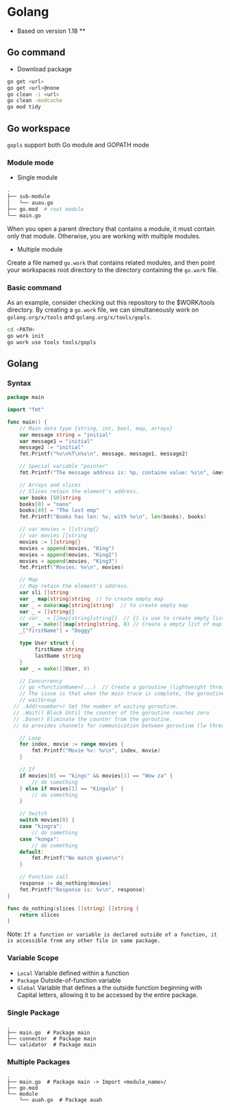 # Golang

- Based on version 1.18 **

## Go command

- Download package

```bash
go get <url>
go get <url>@none
go clean -i <url>
go clean -modcache
go mod tidy
```

## Go workspace

`gopls` support both Go module and GOPATH mode

### Module mode

- Single module

```bash
.
├── sub-module
│   └── auau.go
├── go.mod  # root module
└── main.go
```

When you open a parent directory that contains a module, it must contain only that module. Otherwise, you are working with multiple modules.

- Multiple module

Create a file named `go.work` that contains related modules, and then point your workspaces root directory to the directory containing the `go.work` file.

### Basic command

As an example, consider checking out this repository to the $WORK/tools directory. By creating a `go.work` file, we can simultaneously work on `golang.org/x/tools` and `golang.org/x/tools/gopls`.

```bash
cd <PATH>
go work init
go work use tools tools/gopls
```

## Golang

### Syntax

```go
package main

import "fmt"

func main() {
	// Main data type {string, int, bool, map, arrays}
	var message string = "initial"
	var message1 = "initial"
	message2 := "initial"
	fmt.Printf("%v\n%T\n%s\n", message, message1, message2)

	// Special variable "pointer"
	fmt.Printf("The message address is: %p, containe value: %s\n", &message, message)

	// Arrays and slices
	// Slices retain the element's address.
	var books [50]string
	books[0] = "nano"
	books[49] = "The last emp"
	fmt.Printf("Books has len: %v, with %v\n", len(books), books)

	// var movies = []string{}
	// var movies []string
	movies := []string{}
	movies = append(movies, "King")
	movies = append(movies, "King2")
	movies = append(movies, "King3")
	fmt.Printf("Movies: %v\n", movies)

    // Map
	// Map retain the element's address.
    var sli []string
    var _ map[string]string  // to create empty map
    var _ = make(map[string]string)  // to create empty map
    var _ = []string{}
    // var _ = []map[string]string{}  // {} is use to create empty list, won't work
    var _ = make([]map[string]string, 0) // Create a empty list of map
    _["firstName"] = "Doggy"

	type User struct {
		 firstName string
		 lastName string
	}
	var _ = make([]User, 0)

	// Concurrency
	// go <functionName>(...)  // Create a goroutine (lightweight thread managed by Go runtime)
	// The issue is that when the main trace is complete, the goroutine will not be entirely completed.
	// waitGroup
  // .Add(<number>) Set the number of waiting goroutine.
  // .Wait() Block Until the counter of the goroutine reaches zero
  // .Done() Eliminate the counter from the goroutine.
  // Go provides channels for communication between goroutine (lw thread)

	// Loop
	for index, movie := range movies {
		fmt.Printf("Movie %v: %v\n", index, movie)
	}

	// If
	if movies[0] == "kings" && movies[1] == "Wow za" {
		// do something
	} else if movies[1] == "Kingalo" {
		// do something
	}

	// Switch
	switch movies[0] {
	case "kingra":
		// do something
	case "konga":
		// do something
	default:
		fmt.Printf("No match given\n")
	}

	// Function call
	response := do_nothing(movies)
	fmt.Printf("Response is: %v\n", response)
}

func do_nothing(slices []string) []string {
	return slices
}
```

Note: `If a function or variable is declared outside of a function, it is accessible from any other file in same package.`

### Variable Scope

- `Local` Variable defined within a function
- `Package` Outside-of-function variable
- `Global` Variable that defines a the outside function beginning with Capital letters, allowing it to be accessed by the entire package.

### Single Package

```
.
├── main.go  # Package main
├── connector  # Package main
└── validator  # Package main
```

### Multiple Packages

```
.
├── main.go  # Package main -> Import <module_name>/
├── go.mod
└── module
    └── auah.go  # Package auah
```
